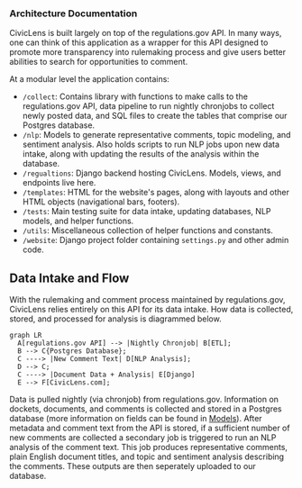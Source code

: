### Architecture Documentation

CivicLens is built largely on top of the regulations.gov API. In many ways, one can think of this application as a wrapper for this API designed to promote more transparency into rulemaking process and give users better abilities to search for opportunities to comment.

At a modular level the application contains:

- `/collect`: Contains library with functions to make calls to the regulations.gov API, data pipeline to run nightly chronjobs to collect newly posted data, and SQL files to create the tables that comprise our Postgres database.
- `/nlp`: Models to generate representative comments, topic modeling, and sentiment analysis. Also holds scripts to run NLP jobs upon new data intake, along with updating the results of the analysis within the database.
- `/regualtions`: Django backend hosting CivicLens. Models, views, and endpoints live here.
- `/templates`: HTML for the website's pages, along with layouts and other HTML objects (navigational bars, footers).
- `/tests`: Main testing suite for data intake, updating databases, NLP models, and helper functions.
- `/utils`: Miscellaneous collection of helper functions and constants.
- `/website`: Django project folder containing `settings.py` and other admin code.

## Data Intake and Flow
With the rulemaking and comment process maintained by regulations.gov, CivicLens relies entirely on this API for its data intake. How data is collected, stored, and processed for analysis is diagrammed below.

``` mermaid
graph LR
  A[regulations.gov API] --> |Nightly Chronjob| B[ETL];
  B --> C{Postgres Database};
  C ----> |New Comment Text| D[NLP Analysis];
  D --> C;
  C ----> |Document Data + Analysis| E[Django]
  E --> F[CivicLens.com];
```

Data is pulled nightly (via chronjob) from regulations.gov. Information on dockets, documents, and comments is collected and stored in a Postgres database (more information on fields can be found in [Models](models.md)). After metadata and comment text from the API is stored, if a sufficient number of new comments are collected a secondary job is triggered to run an NLP analysis of the comment text. This job produces representative comments, plain English document titles, and topic and sentiment analysis describing the comments. These outputs are then seperately uploaded to our database.

